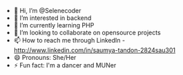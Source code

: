 - 👋 Hi, I’m @Selenecoder
- 👀 I’m interested in backend
- 🌱 I’m currently learning PHP
- 💞️ I’m looking to collaborate on opensource projects
- 📫 How to reach me through LinkedIn - http://www.linkedin.com/in/saumya-tandon-2824sau301
- 😄 Pronouns: She/Her
- ⚡ Fun fact: I'm a dancer and MUNer

<!---
Selenecoder/Selenecoder is a ✨ special ✨ repository because its `README.md` (this file) appears on your GitHub profile.
You can click the Preview link to take a look at your changes.
--->
